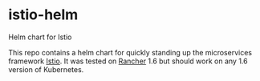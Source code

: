 # istio-helm
Helm chart for Istio

This repo contains a helm chart for quickly standing up the
microservices framework [Istio](https://istio.io/). It was tested on
[Rancher](http://rancher.com) 1.6 but should work on any 1.6 version of Kubernetes. 
